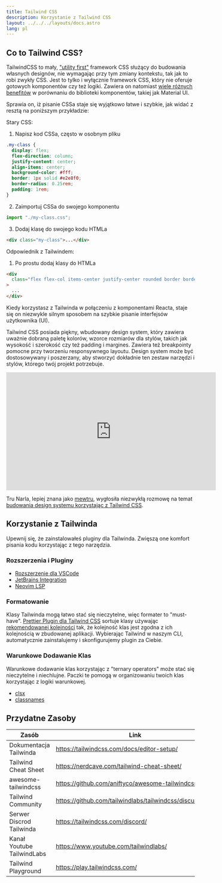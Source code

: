 ```yaml
---
title: Tailwind CSS
description: Korzystanie z Tailwind CSS
layout: ../../../layouts/docs.astro
lang: pl
---
```


## Co to Tailwind CSS?

TailwindCSS to mały, ["utility first"](https://tailwindcss.com/docs/utility-first) framework CSS służący do budowania własnych designów, nie wymagając przy tym zmiany kontekstu, tak jak to robi zwykły CSS. Jest to tylko i wyłącznie framework CSS, który nie oferuje gotowych komponentów czy też logiki. Zawiera on natomiast [wiele różnych benefitów](https://www.youtube.com/watch?v=CQuTF-bkOgc) w porównaniu do biblioteki komponentów, takiej jak Material UI.

Sprawia on, iż pisanie CSSa staje się wyjątkowo łatwe i szybkie, jak widać z resztą na poniższym przykładzie:

Stary CSS:

1. Napisz kod CSSa, często w osobnym pliku

```css
.my-class {
  display: flex;
  flex-direction: column;
  justify-content: center;
  align-items: center;
  background-color: #fff;
  border: 1px solid #e2e8f0;
  border-radius: 0.25rem;
  padding: 1rem;
}
```

2. Zaimportuj CSSa do swojego komponentu

```jsx
import "./my-class.css";
```

3. Dodaj klasę do swojego kodu HTMLa

```html
<div class="my-class">...</div>
```

Odpowiednik z Tailwindem:

1. Po prostu dodaj klasy do HTMLa

```html
<div
  class="flex flex-col items-center justify-center rounded border border-gray-200 bg-white p-4"
>
  ...
</div>
```

Kiedy korzystasz z Tailwinda w połączeniu z komponentami Reacta, staje się on niezwykle silnym sposobem na szybkie pisanie interfejsów użytkownika (UI).

Tailwind CSS posiada piękny, wbudowany design system, który zawiera uważnie dobraną paletę kolorów, wzorce rozmiarów dla stylów, takich jak wysokość i szerokość czy też padding i margines. Zawiera też breakpointy pomocne przy tworzeniu responsywnego layoutu. Design system może być dostosowywany i poszerzany, aby stworzyć dokładnie ten zestaw narzędzi i stylów, którego twój projekt potrzebuje.

<div class="embed">
<iframe width="560" height="315" src="https://www.youtube.com/embed/T-Zv73yZ_QI" title="YouTube video player" frameborder="0" allow="accelerometer; autoplay; clipboard-write; encrypted-media; gyroscope; picture-in-picture" allowfullscreen></iframe>
</div>

Tru Narla, lepiej znana jako [mewtru](https://twitter.com/trunarla), wygłosiła niezwykłą rozmowę na temat [budowania design systemu korzystając z Tailwind CSS](https://www.youtube.com/watch?v=T-Zv73yZ_QI).

## Korzystanie z Tailwinda

Upewnij się, że zainstalowałeś pluginy dla Tailwinda. Zwięszą one komfort pisania kodu korzystając z tego narzędzia.

### Rozszerzenia i Pluginy

- [Rozszerzenie dla VSCode](https://marketplace.visualstudio.com/items?itemName=bradlc.vscode-tailwindcss)
- [JetBrains Integration](https://www.jetbrains.com/help/webstorm/tailwind-css.html#ws_css_tailwind_install)
- [Neovim LSP](https://github.com/neovim/nvim-lspconfig/blob/master/doc/server_configurations.md#tailwindcss)

### Formatowanie

Klasy Tailwinda mogą łatwo stać się nieczytelne, więc formater to "must-have". [Prettier Plugin dla Tailwind CSS](https://github.com/tailwindlabs/prettier-plugin-tailwindcss) sortuje klasy używając [rekomendowanej kolejności](https://tailwindcss.com/blog/automatic-class-sorting-with-prettier#how-classes-are-sorted) tak, że kolejność klas jest zgodna z ich kolejnością w zbudowanej aplikacji. Wybierając Tailwind w naszym CLI, automatycznie zainstalujemy i skonfigurujemy plugin za Ciebie.

### Warunkowe Dodawanie Klas

Warunkowe dodawanie klas korzystając z "ternary operators" może stać się nieczytelne i niechlujne. Paczki te pomogą w organizowaniu twoich klas korzystając z logiki warunkowej.

- [clsx](https://github.com/lukeed/clsx)
- [classnames](https://github.com/JedWatson/classnames)

## Przydatne Zasoby

| Zasób                      | Link                                                     |
| -------------------------- | -------------------------------------------------------- |
| Dokumentacja Tailwinda     | https://tailwindcss.com/docs/editor-setup/               |
| Tailwind Cheat Sheet       | https://nerdcave.com/tailwind-cheat-sheet/               |
| awesome-tailwindcss        | https://github.com/aniftyco/awesome-tailwindcss/         |
| Tailwind Community         | https://github.com/tailwindlabs/tailwindcss/discussions/ |
| Serwer Discrod Tailwinda   | https://tailwindcss.com/discord/                         |
| Kanał Youtube TailwindLabs | https://www.youtube.com/tailwindlabs/                    |
| Tailwind Playground        | https://play.tailwindcss.com/                            |

